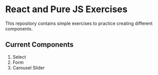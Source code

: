 # React and Pure JS Exercises

This repository contains simple exercises to practice creating different components.

## Current Components

1) Select
2) Form
3) Carousel Slider